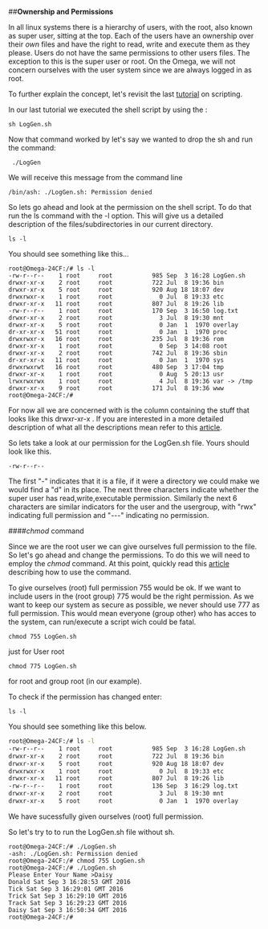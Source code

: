 ##**Ownership and Permissions**




In all linux systems there is a hierarchy of users, with the root, also known as super user, sitting at the top. Each of the users have an ownership over their _own_ files and have the right to read, write and execute them as they please. Users do not have the same permissions to other users files. The exception to this is the super user or root. On the Omega, we will not concern ourselves with the user system since we are always logged in as root. 



To further explain the concept, let's revisit the last [tutorial](https://github.com/OnionIoT/wiki/blob/master/Tutorials/LinuxBasics/ShellScript_Part5.md) on scripting. 



In our last tutorial we executed the shell script by using the :



<pre><code>sh LogGen.sh </code></pre>



Now that command worked by let's say we wanted to drop the sh and run the command:



<pre><code> ./LogGen </code></pre>



We will receive this message from the command line



<pre><code>/bin/ash: ./LogGen.sh: Permission denied</code></pre>



So lets go ahead and look at the permission on the shell script. To do that run the ls command with the -l option. This will give us a detailed description of the files/subdirectories in our current directory.



<pre><code>ls -l</code></pre>



You should see something like this...
```
root@Omega-24CF:/# ls -l
-rw-r--r--    1 root     root           985 Sep  3 16:28 LogGen.sh
drwxr-xr-x    2 root     root           722 Jul  8 19:36 bin
drwxr-xr-x    5 root     root           920 Aug 18 18:07 dev
drwxrwxr-x    1 root     root             0 Jul  8 19:33 etc
drwxr-xr-x   11 root     root           807 Jul  8 19:26 lib
-rw-r--r--    1 root     root           170 Sep  3 16:50 log.txt
drwxr-xr-x    2 root     root             3 Jul  8 19:30 mnt
drwxr-xr-x    5 root     root             0 Jan  1  1970 overlay
dr-xr-xr-x   51 root     root             0 Jan  1  1970 proc
drwxrwxr-x   16 root     root           235 Jul  8 19:36 rom
drwxr-xr-x    1 root     root             0 Sep  3 14:08 root
drwxr-xr-x    2 root     root           742 Jul  8 19:36 sbin
dr-xr-xr-x   11 root     root             0 Jan  1  1970 sys
drwxrwxrwt   16 root     root           480 Sep  3 17:04 tmp
drwxr-xr-x    1 root     root             0 Aug  5 20:13 usr
lrwxrwxrwx    1 root     root             4 Jul  8 19:36 var -> /tmp
drwxr-xr-x    9 root     root           171 Jul  8 19:36 www
root@Omega-24CF:/# 
```


For now all we are concerned with is the column containing the stuff that looks like this drwxr-xr-x . If you are interested in a more detailed description of what all the descriptions mean refer to this [article](https://www.linux.com/learn/tutorials/309527-understanding-linux-file-permissions). 



So lets take a look at our permission for the LogGen.sh file. Yours should look like this.



<pre><code>-rw-r--r--</code></pre>



The first "-" indicates that it is a file, if it were a directory we could make we would find a "d" in its place. The next three characters indicate whether the super user has read,write,executable permission. Similarly the next 6 characters are similar indicators for the user and the usergroup, with "rwx" indicating full permission and "---" indicating no permission. 



####_chmod_ command



Since we are the root user we can give ourselves full permission to the file. So let's go ahead and change the permissions. To do this we will need to employ the  _chmod_ command. At this point, quickly read this [article](http://linuxcommand.org/lts0070.php) describing how to use the command.





To give ourselves (root) full permission 755 would be ok. If we want to include users in the (root group) 775 would be the right permission. As we want to keep our system as secure as possible, we never should use 777 as full permission. This would mean everyone (group other) who has acces to the system, can run/execute a script wich could be fatal.


<pre><code>chmod 755 LogGen.sh</code></pre> just for User root
<pre><code>chmod 775 LogGen.sh</code></pre> for root and group root (in our example).


To check if the permission has changed enter:



<pre><code>ls -l</code></pre>



You should see something like this below.
```bash
root@Omega-24CF:/# ls -l
-rw-r--r--    1 root     root           985 Sep  3 16:28 LogGen.sh
drwxr-xr-x    2 root     root           722 Jul  8 19:36 bin
drwxr-xr-x    5 root     root           920 Aug 18 18:07 dev
drwxrwxr-x    1 root     root             0 Jul  8 19:33 etc
drwxr-xr-x   11 root     root           807 Jul  8 19:26 lib
-rw-r--r--    1 root     root           136 Sep  3 16:29 log.txt
drwxr-xr-x    2 root     root             3 Jul  8 19:30 mnt
drwxr-xr-x    5 root     root             0 Jan  1  1970 overlay

```



We have sucessfully given ourselves (root) full permission.



So let's try to to run the LogGen.sh file without sh. 

```
root@Omega-24CF:/# ./LogGen.sh
-ash: ./LogGen.sh: Permission denied
root@Omega-24CF:/# chmod 755 LogGen.sh
root@Omega-24CF:/# ./LogGen.sh
Please Enter Your Name >Daisy
Donald Sat Sep 3 16:28:53 GMT 2016
Tick Sat Sep 3 16:29:01 GMT 2016
Trick Sat Sep 3 16:29:10 GMT 2016
Track Sat Sep 3 16:29:23 GMT 2016
Daisy Sat Sep 3 16:50:34 GMT 2016
root@Omega-24CF:/# 

```
